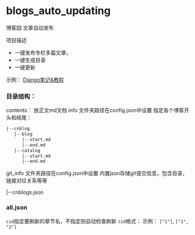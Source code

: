 # blogs_auto_updating

博客园 文章自动发布

项目描述
- 一键发布专栏多篇文章，
- 一键生成目录
- 一键更新


示例：
[Django笔记&教程](https://www.cnblogs.com/BigShuang/p/14266169.html)




### 目录结构：
contents： 放正文md文档
info  文件夹路径在config.json中设置
指定各个博客开头和结尾：
```txt
|--cnblog
   |--blog
      |--start.md
      |--end.md
   |--catalog
      |--start.md
      |--end.md
```

git_info  文件夹路径在config.json中设置
内置json存储git提交信息，包含目录，链接对应关系等等

|--cnblogs.json

### all.json
`cid`指定要刷新的章节名，不指定则自动检查刷新
`cid`格式：
示例： `["1"]`, `["1", "2"]`
